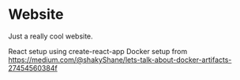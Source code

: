 # Website

Just a really cool website.

React setup using create-react-app
Docker setup from https://medium.com/@shakyShane/lets-talk-about-docker-artifacts-27454560384f
